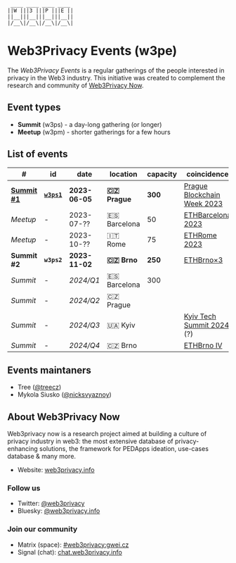 ```
 ____ ____ ____ ____ 
||W |||3 |||P |||E ||
||__|||__|||__|||__||
|/__\|/__\|/__\|/__\|
```


# Web3Privacy Events (w3pe)

The *Web3Privacy Events* is a regular gatherings of the people interested in privacy in the Web3 industry.
This initiative was created to complement the research and community of [Web3Privacy Now](https://web3privacy.info).

## Event types
* **Summit** (w3ps) - a day-long gathering (or longer)
* **Meetup** (w3pm) - shorter gatherings for a few hours

## List of events

| # | id | date | location | capacity | coincidence |
| --- | --- | --- | --- | --- | --- |
| **[Summit #1](https://prague.web3privacy.info/)** | **[`w3ps1`](https://github.com/web3privacy/w3ps1)** | **2023-06-05** | **🇨🇿 Prague** | **300** | [Prague Blockchain Week 2023](https://prgblockweek.com/) | 
| *Meetup* | - | 2023-07-?? | 🇪🇸 Barcelona | 50 | [ETHBarcelona 2023](https://ethbarcelona.com/) |
| *Meetup* | - | 2023-10-?? | 🇮🇹 Rome | 75 | [ETHRome 2023](https://ethrome.org/) |
| **Summit #2** | **`w3ps2`** | **2023-11-02** | **🇨🇿 Brno** | **250** | [ETHBrno×3](https://ethbrno.cz/) |
| *Summit* | - | *2024/Q1* | 🇪🇸 Barcelona | 300 ||
| *Summit* | - | *2024/Q2* | 🇨🇿 Prague ||| [Prague Blockchain Week 2024](https://prgblockweek.com/) |
| *Summit* | - | *2024/Q3* | 🇺🇦 Kyiv || [Kyiv Tech Summit 2024](https://www.kyivtechsummit.com/) (?) |
| *Summit* | - | *2024/Q4* | 🇨🇿 Brno || [ETHBrno IV](https://ethbrno.cz/) |

## Events maintaners

- Tree ([@treecz](https://twitter.com/treecz))
- Mykola Siusko ([@nicksvyaznoy](https://twitter.com/nicksvyaznoy))

## About Web3Privacy Now

Web3privacy now is a research project aimed at building a culture of privacy industry in web3: the most extensive database of privacy-enhancing solutions, the framework for PEDApps ideation, use-cases database & many more.
- Website: [web3privacy.info](http://web3privacy.info/)

### Follow us
- Twitter: [@web3privacy](http://twitter.com/web3privacy)
- Bluesky: [@web3privacy.info](https://staging.bsky.app/profile/web3privacy.info)

### Join our community
- Matrix (space): [#web3privacy:gwei.cz](https://matrix.to/#/#web3privacy:gwei.cz)
- Signal (chat): [chat.web3privacy.info](https://chat.web3privacy.info/)
